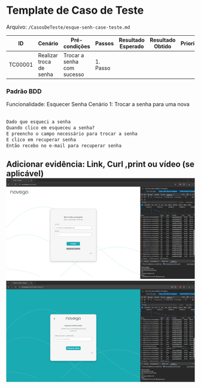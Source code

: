 
# Template de Caso de Teste

Arquivo: `/CasosDeTeste/esque-senh-case-teste.md`

| ID | Cenário | Pré-condições | Passos | Resultado Esperado | Resultado Obtido | Prioridade |
| --- | --- | --- | --- | --- | --- | --- |
| TC00001 | Realizar troca de senha | Trocar a senha com sucesso | 1. Passo 

### Padrão BDD

Funcionalidade: Esquecer Senha
Cenário 1: Trocar a senha para uma nova

```

Dado que esqueci a senha 
Quando clico em esqueceu a senha? 
E preencho o campo necessário para trocar a senha
E clico em recuperar senha
Então recebo no e-mail para recuperar senha
```

Adicionar evidência: Link, Curl ,print ou vídeo (se aplicável)
![Evidência Esqueceu a senha](image-1.png)
![Evidência recuperar senha preenchimento do e-mail](image-2.png)
---